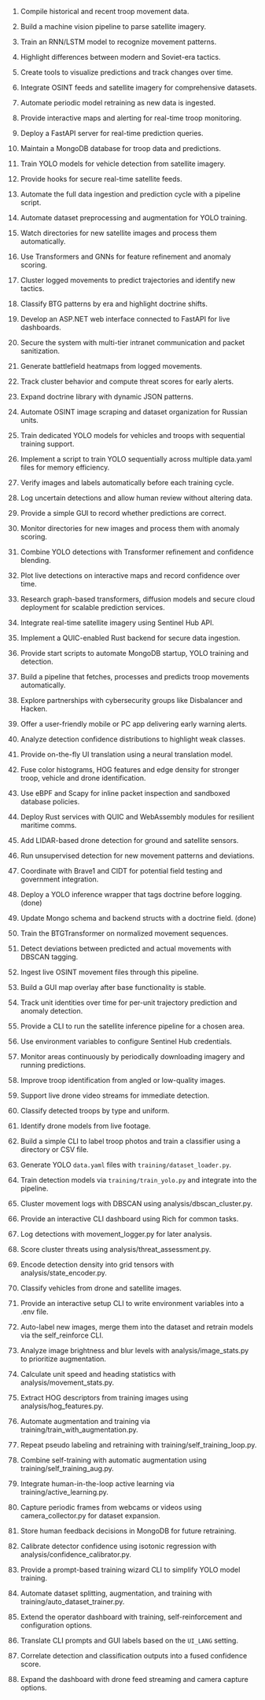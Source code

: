 1. Compile historical and recent troop movement data.
2. Build a machine vision pipeline to parse satellite imagery.
3. Train an RNN/LSTM model to recognize movement patterns.
4. Highlight differences between modern and Soviet-era tactics.
5. Create tools to visualize predictions and track changes over time.
6. Integrate OSINT feeds and satellite imagery for comprehensive datasets.
7. Automate periodic model retraining as new data is ingested.
8. Provide interactive maps and alerting for real-time troop monitoring.
9. Deploy a FastAPI server for real-time prediction queries.
10. Maintain a MongoDB database for troop data and predictions.
11. Train YOLO models for vehicle detection from satellite imagery.
12. Provide hooks for secure real-time satellite feeds.
13. Automate the full data ingestion and prediction cycle with a pipeline script.

14. Automate dataset preprocessing and augmentation for YOLO training.
15. Watch directories for new satellite images and process them automatically.
16. Use Transformers and GNNs for feature refinement and anomaly scoring.
17. Cluster logged movements to predict trajectories and identify new tactics.
18. Classify BTG patterns by era and highlight doctrine shifts.
19. Develop an ASP.NET web interface connected to FastAPI for live dashboards.
20. Secure the system with multi-tier intranet communication and packet sanitization.
21. Generate battlefield heatmaps from logged movements.
22. Track cluster behavior and compute threat scores for early alerts.
23. Expand doctrine library with dynamic JSON patterns.
24. Automate OSINT image scraping and dataset organization for Russian units.
25. Train dedicated YOLO models for vehicles and troops with sequential training support.
26. Implement a script to train YOLO sequentially across multiple data.yaml files for memory efficiency.
27. Verify images and labels automatically before each training cycle.
28. Log uncertain detections and allow human review without altering data.
29. Provide a simple GUI to record whether predictions are correct.
30. Monitor directories for new images and process them with anomaly scoring.
31. Combine YOLO detections with Transformer refinement and confidence blending.
32. Plot live detections on interactive maps and record confidence over time.
33. Research graph-based transformers, diffusion models and secure cloud deployment for scalable prediction services.
34. Integrate real-time satellite imagery using Sentinel Hub API.
35. Implement a QUIC-enabled Rust backend for secure data ingestion.
36. Provide start scripts to automate MongoDB startup, YOLO training and detection.
37. Build a pipeline that fetches, processes and predicts troop movements automatically.
38. Explore partnerships with cybersecurity groups like Disbalancer and Hacken.
39. Offer a user-friendly mobile or PC app delivering early warning alerts.
40. Analyze detection confidence distributions to highlight weak classes.
41. Provide on-the-fly UI translation using a neural translation model.
40. Fuse color histograms, HOG features and edge density for stronger troop, vehicle and drone identification.
40. Use eBPF and Scapy for inline packet inspection and sandboxed database policies.
41. Deploy Rust services with QUIC and WebAssembly modules for resilient maritime comms.
42. Add LIDAR-based drone detection for ground and satellite sensors.
43. Run unsupervised detection for new movement patterns and deviations.
44. Coordinate with Brave1 and CIDT for potential field testing and government integration.
45. Deploy a YOLO inference wrapper that tags doctrine before logging. (done)
46. Update Mongo schema and backend structs with a doctrine field. (done)
47. Train the BTGTransformer on normalized movement sequences.
48. Detect deviations between predicted and actual movements with DBSCAN tagging.
49. Ingest live OSINT movement files through this pipeline.
49. Build a GUI map overlay after base functionality is stable.
50. Track unit identities over time for per-unit trajectory prediction and anomaly detection.
51. Provide a CLI to run the satellite inference pipeline for a chosen area.
52. Use environment variables to configure Sentinel Hub credentials.
53. Monitor areas continuously by periodically downloading imagery and running predictions.
54. Improve troop identification from angled or low-quality images.
55. Support live drone video streams for immediate detection.
56. Classify detected troops by type and uniform.
57. Identify drone models from live footage.
58. Build a simple CLI to label troop photos and train a classifier using a directory or CSV file.
59. Generate YOLO `data.yaml` files with `training/dataset_loader.py`.
60. Train detection models via `training/train_yolo.py` and integrate into the pipeline.
61. Cluster movement logs with DBSCAN using analysis/dbscan_cluster.py.
62. Provide an interactive CLI dashboard using Rich for common tasks.
63. Log detections with movement_logger.py for later analysis.
64. Score cluster threats using analysis/threat_assessment.py.
65. Encode detection density into grid tensors with analysis/state_encoder.py.
66. Classify vehicles from drone and satellite images.
67. Provide an interactive setup CLI to write environment variables into a .env file.
68. Auto-label new images, merge them into the dataset and retrain models via the self_reinforce CLI.
69. Analyze image brightness and blur levels with analysis/image_stats.py to prioritize augmentation.
70. Calculate unit speed and heading statistics with analysis/movement_stats.py.
71. Extract HOG descriptors from training images using analysis/hog_features.py.
72. Automate augmentation and training via training/train_with_augmentation.py.
73. Repeat pseudo labeling and retraining with training/self_training_loop.py.
74. Combine self-training with automatic augmentation using training/self_training_aug.py.
75. Integrate human-in-the-loop active learning via training/active_learning.py.
76. Capture periodic frames from webcams or videos using camera_collector.py for dataset expansion.
77. Store human feedback decisions in MongoDB for future retraining.
78. Calibrate detector confidence using isotonic regression with analysis/confidence_calibrator.py.
79. Provide a prompt-based training wizard CLI to simplify YOLO model training.
80. Automate dataset splitting, augmentation, and training with training/auto_dataset_trainer.py.
81. Extend the operator dashboard with training, self-reinforcement and configuration options.
82. Translate CLI prompts and GUI labels based on the `UI_LANG` setting.
83. Correlate detection and classification outputs into a fused confidence score.
84. Expand the dashboard with drone feed streaming and camera capture options.
